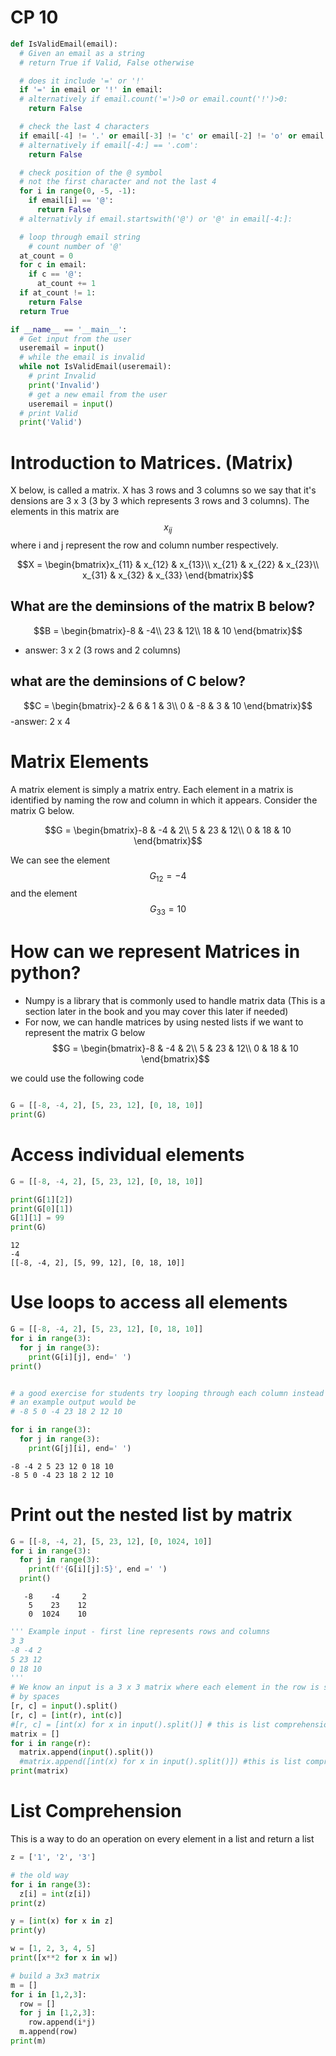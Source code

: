 # CP 10




```python
def IsValidEmail(email):
  # Given an email as a string
  # return True if Valid, False otherwise

  # does it include '=' or '!'
  if '=' in email or '!' in email:
  # alternatively if email.count('=')>0 or email.count('!')>0:
    return False

  # check the last 4 characters
  if email[-4] != '.' or email[-3] != 'c' or email[-2] != 'o' or email[-1] != 'm':
  # alternatively if email[-4:] == '.com':
    return False

  # check position of the @ symbol
  # not the first character and not the last 4
  for i in range(0, -5, -1):
    if email[i] == '@':
      return False
  # alternativly if email.startswith('@') or '@' in email[-4:]:

  # loop through email string
    # count number of '@'
  at_count = 0
  for c in email:
    if c == '@':
      at_count += 1
  if at_count != 1:
    return False
  return True

if __name__ == '__main__':
  # Get input from the user
  useremail = input()
  # while the email is invalid
  while not IsValidEmail(useremail):
    # print Invalid
    print('Invalid')
    # get a new email from the user
    useremail = input()
  # print Valid
  print('Valid')
```

# Introduction to Matrices. (Matrix)

X below, is called a matrix. X has 3 rows and 3 columns so we say that it's densions are 3 x 3 (3 by 3 which represents 3 rows and 3 columns). The elements in this matrix are $$x_{ij}$$ where i and j represent the row and column number respectively.

$$X = \begin{bmatrix}x_{11} & x_{12} & x_{13}\\
x_{21} & x_{22} & x_{23}\\
x_{31} & x_{32} & x_{33}
\end{bmatrix}$$



## What are the deminsions of the matrix B below? ##
$$B = \begin{bmatrix}-8 & -4\\
23 & 12\\
18 & 10
\end{bmatrix}$$
- answer: 3 x 2 (3 rows and 2 columns)



## what are the deminsions of C below? ##
$$C = \begin{bmatrix}-2 & 6 & 1 & 3\\
0 & -8 & 3 & 10
\end{bmatrix}$$
-answer: 2 x 4




# Matrix Elements
A matrix element is simply a matrix entry. Each element in a matrix is identified by naming the row and column in which it appears. Consider the matrix G below.

$$G = \begin{bmatrix}-8 & -4 & 2\\
5 & 23 & 12\\
0 & 18 & 10
\end{bmatrix}$$

We can see the element $$G_{12} = -4$$ and the element $$G_{33} = 10 $$

# How can we represent Matrices in python?

- Numpy is a library that is commonly used to handle matrix data (This is a section later in the book and you may cover this later if needed)
- For now, we can handle matrices by using nested lists
if we want to represent the matrix G below
$$G = \begin{bmatrix}-8 & -4 & 2\\
5 & 23 & 12\\
0 & 18 & 10
\end{bmatrix}$$

we could use the following code


```python

```


```python
G = [[-8, -4, 2], [5, 23, 12], [0, 18, 10]]
print(G)
```

# Access individual **elements**


```python
G = [[-8, -4, 2], [5, 23, 12], [0, 18, 10]]

print(G[1][2])
print(G[0][1])
G[1][1] = 99
print(G)
```

    12
    -4
    [[-8, -4, 2], [5, 99, 12], [0, 18, 10]]


# Use loops to access all elements


```python
G = [[-8, -4, 2], [5, 23, 12], [0, 18, 10]]
for i in range(3):
  for j in range(3):
    print(G[i][j], end=' ')
print()


# a good exercise for students try looping through each column instead of each row
# an example output would be
# -8 5 0 -4 23 18 2 12 10

for i in range(3):
  for j in range(3):
    print(G[j][i], end=' ')

```

    -8 -4 2 5 23 12 0 18 10 
    -8 5 0 -4 23 18 2 12 10 

# Print out the nested list by matrix


```python
G = [[-8, -4, 2], [5, 23, 12], [0, 1024, 10]]
for i in range(3):
  for j in range(3):
    print(f'{G[i][j]:5}', end =' ')
  print()
```

       -8    -4     2 
        5    23    12 
        0  1024    10 



```python
''' Example input - first line represents rows and columns
3 3
-8 -4 2
5 23 12
0 18 10
'''
# We know an input is a 3 x 3 matrix where each element in the row is separated
# by spaces
[r, c] = input().split()
[r, c] = [int(r), int(c)]
#[r, c] = [int(x) for x in input().split()] # this is list comprehension
matrix = []
for i in range(r):
  matrix.append(input().split())
  #matrix.append([int(x) for x in input().split()]) #this is list comprehension
print(matrix)
```

# List Comprehension
This is a way to do an operation on every element in a list and return a list


```python
z = ['1', '2', '3']

# the old way
for i in range(3):
  z[i] = int(z[i])
print(z)

y = [int(x) for x in z]
print(y)

w = [1, 2, 3, 4, 5]
print([x**2 for x in w])
```


```python
# build a 3x3 matrix
m = []
for i in [1,2,3]:
  row = []
  for j in [1,2,3]:
    row.append(i*j)
  m.append(row)
print(m)

```
